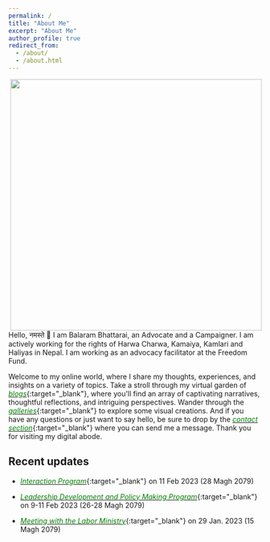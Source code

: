 ```yaml
---
permalink: /
title: "About Me"
excerpt: "About Me"
author_profile: true
redirect_from: 
  - /about/
  - /about.html
---
```

<!--![Picture](https://github.com/brbhattarai/portfolio/blob/main/images/aboutBRB.jpg?raw=true)
<img align="right" width="500" height="500" src="https://github.com/brbhattarai/portfolio/blob/main/images/aboutBRB.jpg?raw=true"> -->
<img align="right" width="500" height="500" src="https://github.com/brbhattarai/portfolio/blob/main/images/homePic.jpg?raw=true">

Hello, नमस्ते 🙏 I am Balaram Bhattarai, an Advocate and a Campaigner. I am actively working for the rights of Harwa Charwa, Kamaiya, Kamlari and Haliyas in Nepal. I am working as an advocacy facilitator at the Freedom Fund.

Welcome to my online world, where I share my thoughts, experiences, and insights on a variety of topics. Take a stroll through my virtual garden of [<span style="color:green">*blogs*</span>](https://www.brbhattarai.com.np/year-archive/){:target="_blank"}, where you'll find an array of captivating narratives, thoughtful reflections, and intriguing perspectives. Wander through the [<span style="color:green">*galleries*</span>](https://www.brbhattarai.com.np/gallery/){:target="_blank"} to explore some visual creations. And if you have any questions or just want to say hello, be sure to drop by the [<span style="color:green">*contact section*</span>](https://www.brbhattarai.com.np/contacts/){:target="_blank"} where you can send me a message. Thank you for visiting my digital abode. 

Recent updates
----------------------
* [<span style="color:green">*Interaction Program*</span>](https://github.com/brbhattarai/portfolio/blob/main/images/meet3.png?raw=true){:target="_blank"} on 11 Feb 2023 (28 Magh 2079)

* [<span style="color:green">*Leadership Development and Policy Making Program*</span>](https://github.com/brbhattarai/portfolio/blob/main/images/meet2.jpg?raw=true){:target="_blank"} on 9-11 Feb 2023 (26-28 Magh 2079)

* [<span style="color:green">*Meeting with the Labor Ministry*</span>](https://github.com/brbhattarai/portfolio/blob/main/images/meeting_magh15.jpg?raw=true){:target="_blank"} on 29 Jan. 2023 (15 Magh 2079)





